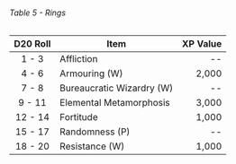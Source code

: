 ###### Table 5 - Rings

| D20 Roll  | Item                                                     | XP Value |
| :---------: | ------------------------------------------------------------ | ---------: |
| 1 - 3 | Affliction | -- |
| 4 - 6 | Armouring (W) | 2,000 |
| 7 - 8 | Bureaucratic Wizardry (W) | -- |
| 9 - 11 | Elemental Metamorphosis | 3,000 |
| 12 - 14 | Fortitude | 1,000 |
| 15 - 17 | Randomness (P) | -- |
| 18 - 20 | Resistance (W) | 1,000 |

